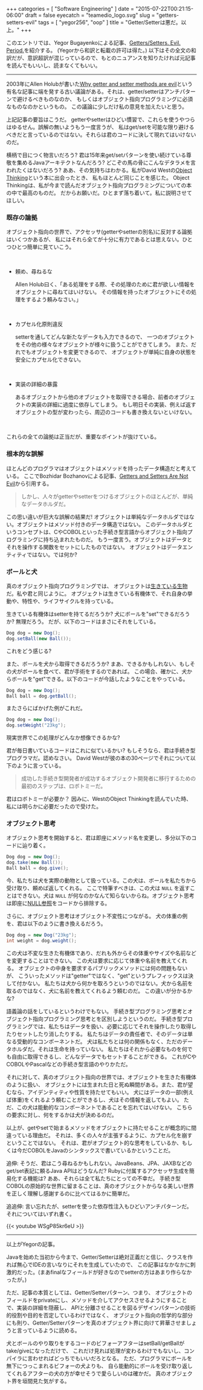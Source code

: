 +++
categories = [ "Software Engineering" ]
date = "2015-07-22T00:21:15-06:00"
draft = false
eyecatch = "teamedio_logo.svg"
slug = "getters-setters-evil"
tags = [ "yegor256", "oop" ]
title = "Getter/Setterは悪だ。以上。"
+++

このエントリでは、Yegor Bugayenkoによる記事、[Getters/Setters. Evil. Period.](http://www.yegor256.com/2014/09/16/getters-and-setters-are-evil.html)を紹介する。
(Yegorから和訳と転載の許可は得た。)
以下はその全文の和訳だが、意訳超訳が混じっているので、もとのニュアンスを知りたければ元記事を読んでもいいし、読まなくてもいい。

----------------

2003年にAllen Holubが書いた[Why getter and setter methods are evil](http://www.javaworld.com/article/2073723/core-java/why-getter-and-setter-methods-are-evil.html)という有名な記事に端を発する古い議論がある。それは、getter/setterはアンチパターンで避けるべきものなのか、
もしくはオブジェクト指向プログラミングに必須なものなのかというもの。
この議論に少しだけ私の意見を加えたいと思う。

上記記事の要旨はこうだ。
getterやsetterはひどい慣習で、これらを使うやつらはゆるせん。誤解の無いようもう一度言うが、
私はget/setを可能な限り避けるべきだと言っているのではない。それらは君のコードに決して現れてはいけないのだ。

横柄で目につく物言いだろう?
君は15年来get/setパターンを使い続けている尊敬を集めるJavaアーキテクトなんだろう?
どこぞの馬の骨にこんなデタラメを言われたくはないだろう?
ああ、その気持ちはわかる。私がDavid Westの[Object Thinking](http://www.amazon.com/gp/product/0735619654/ref=as_li_tl?ie=UTF8&camp=1789&creative=9325&creativeASIN=0735619654&linkCode=as2&tag=yegor256com-20&linkId=NQQHJZPHOKM6BTCT)という本に出会ったとき、
私もほとんど同じことを感じた。
Object Thinkingは、私が今まで読んだオブジェクト指向プログラミングについての本の中で最高のものだ。
だからお願いだ。ひとまず落ち着いて。私に説明させてほしい。

### 既存の論拠
オブジェクト指向の世界で、アクセッサ(getterやsetterの別名)に反対する論拠はいくつかあるが、
私にはそれら全てが十分に有力であるとは思えない。ひとつひとつ簡単に見ていこう。

<br>

* 頼め、尋ねるな

    Allen Holub曰く、「ある処理をする際、その処理のために君が欲しい情報をオブジェクトに尋ねてはいけない。
    その情報を持ったオブジェクトにその処理をするよう頼みなさい。」

<br>

* カプセル化原則違反

    setterを通してどんな新たなデータも入力できるので、
    一つのオブジェクトをその他の様々なオブジェクトが様々に扱うことができてしまう。
    また、だれでもオブジェクトを変更できるので、
    オブジェクトが単純に自身の状態を安全にカプセル化できない。

<br>

* 実装の詳細の暴露

    あるオブジェクトから他のオブジェクトを取得できる場合、前者のオブジェクトの実装の詳細に過度に依存してしまう。
    もし明日その実装、例えば返すオブジェクトの型が変わったら、周辺のコードも書き換えないといけない。

<br>

これらの全ての論拠は正当だが、重要なポイントが抜けている。

### 根本的な誤解
ほとんどのプログラマはオブジェクトはメソッドを持ったデータ構造だと考えている。
ここでBozhidar Bozhanovによる記事、[Getters and Setters Are Not Evil](https://dzone.com/articles/getters-and-setters-are-not)から引用する。

> しかし、人々がgetterやsetterをつけるオブジェクトのほとんどが、単純なデータホルダだ。

この思い違いが巨大な誤解の結果だ!
オブジェクトは単純なデータホルダではない。オブジェクトはメソッド付きのデータ構造ではない。
このデータホルダというコンセプトは、CやCOBOLといった手続き型言語からオブジェクト指向プログラミングに持ち込まれたものだ。
もう一度言う。オブジェクトはデータとそれを操作する関数をセットにしたものではない。
オブジェクトはデータエンティティではない。では何か?

### ボールと犬
真のオブジェクト指向プログラミングでは、
オブジェクトは[生きている生物](https://tbd.kaitoy.xyz/2015/10/28/seven-virtues-of-good-object/)だ。私や君と同じように。
オブジェクトは生きている有機体で、それ自身の挙動や、特性や、ライフサイクルを持っている。

生きている有機体はsetterを持てるだろうか? 犬にボールを"set"できるだろうか? 無理だろう。
だが、以下のコードはまさにそれをしている。

```java
Dog dog = new Dog();
dog.setBall(new Ball());
```

これをどう感じる?

また、ボールを犬から取得できるだろうか?
まあ、できるかもしれない、もしその犬がボールを食べて、君が手術をするのであれば。
この場合、確かに、犬からボールを"get"できる。以下のコードが今話したようなことをやっている。

```java
Dog dog = new Dog();
Ball ball = dog.getBall();
```

またさらにばかげた例がこれだ。

```java
Dog dog = new Dog();
dog.setWeight("23kg");
```

現実世界でこの処理がどんなか想像できるかな?

君が毎日書いているコードはこれに似ているかい?
もしそうなら、君は手続き型プログラマだ。認めなさい。
David Westが彼の本の30ページでそれについて以下のように言っている。

> 成功した手続き型開発者が成功するオブジェクト開発者に移行するための最初のステップは、ロボトミーだ。

君はロボトミーが必要か？
因みに、WestのObject Thinkingを読んでいた時、私には明らかに必要だったので受けた。

### オブジェクト思考
オブジェクト思考を開始すると、君は即座にメソッド名を変更し、多分以下のコードに辿り着く。

```java
Dog dog = new Dog();
dog.take(new Ball());
Ball ball = dog.give();
```

今、私たちは犬を実際の動物として扱っている。この犬は、ボールを私たちから受け取り、頼めば返してくれる。
ここで特筆すべきは、この犬は `NULL` を返すことはできない。犬は `NULL` が何なのかなんて知らないからね。オブジェクト思考は即座に[NULL参照](http://www.yegor256.com/2014/05/13/why-null-is-bad.html)をコードから排除する。

さらに、オブジェクト思考はオブジェクト不変性につながる。
犬の体重の例を、君は以下のように書き換えるだろう。

```java
Dog dog = new Dog("23kg");
int weight = dog.weight();
```

この犬は不変な生きた有機体であり、だれも外からその体重やサイズや名前などを変更することはできない。
この犬は要求に応じて体重や名前を教えてくれる。
オブジェクトの中身を要求するパブリックメソッドには何の問題もないが、
こういったメソッドは"getter"ではなく、"get"というプレフィックスは決して付かない。
私たちは犬から何かを取ろうというのではない。犬から名前を取るのではなく、犬に名前を教えてくれるよう頼むのだ。
この違いが分かるかな?

語義論の話をしているというわけでもない。
手続き型プログラミング思考とオブジェクト指向プログラミング思考とを区別しようというのだ。
手続き型プログラミングでは、私たちはデータを扱い、必要に応じてそれを操作したり取得したりセットしたり消したりする。
私たちはデータの責任者で、そのデータは単なる受動的なコンポーネントだ。
犬は私たちとは何の関係もなく、ただのデータホルダだ。それは生命を持っていない。
私たちはそれから必要なものを何でも自由に取得できるし、どんなデータでもセットすることができる。
これがCやCOBOLやPascalなどの手続き型言語のやりかただ。

それに対して、真のオブジェクト指向の世界では、オブジェクトを生きた有機体のように扱い、
オブジェクトには生まれた日と死ぬ瞬間がある。また、君が望むなら、アイデンティティや性質を持たせてもいい。
犬にはデータの一部(例えば体重)をくれるよう頼むことができるし、犬はその情報を返してもよい。
ただ、この犬は能動的なコンポーネントであることを忘れてはいけない。
こちらの要求に対し、何をするかは犬が決めるのだ。

以上が、getやsetで始まるメソッドをオブジェクトに持たせることが概念的に間違っている理由だ。
それは、多くの人々が主張するように、カプセル化を崩すということではない。
それは、君がオブジェクト的な思考をしているか、もしくは今だCOBOLをJavaのシンタックスで書いているかということだ。

追伸: そうだ、君はこう尋ねるかもしれない。JavaBeans、JPA、JAXBなどのget/set表記に頼るJava APIはどうなんだ?
Rubyに付属するアクセッサ生成を簡易化する機能は?
ああ、それらは全て私たちにとっての不幸だ。
手続き型COBOLの原始的な世界に留まることは、真のオブジェクトからなる美しい世界を正しく理解し感謝するのに比べてはるかに簡単だ。

追追伸: 言い忘れたが、setterを使った依存性注入もひどいアンチパターンだ。
それについてはいずれ書く。

{{< youtube WSgP85kr6eU >}}

----------------

以上がYegorの記事。

Javaを始めた当初から今まで、Getter/Setterは絶対正義だと信じ、クラスを作れば無心でIDEの言いなりにそれを生成していたので、
この記事はなかなかに刺激的だった。(まあfinalなフィールドが好きなのでsetterの方はあまり作らなかったが。)

ただ、記事の本質としては、Getter/Setterパターン、つまり、
オブジェクトのフィールドをprivateにし、メソッドを介してアクセスさせるようにすることで、実装の詳細を隠蔽し、
APIと分離させることを図るデザインパターンの技術的役割や目的を否定しているわけではなく、
オブジェクト指向の哲学的な部分にも則り、Getter/Setterパターンを真のオブジェクト界に向けて昇華させましょうと言っているように読める。

犬とボールのやり取りをするコードのビフォーアフターはsetBall/getBallがtake/giveになっただけで、
これだけ見れば処理が変わるわけでもないし、コンパイラに言わせればどっちでもいいだろとなる。
ただ、プログラマにボールを無下につっこまれるビフォーの犬よりも、
自ら能動的にボールを受け取り返してくれるアフターの犬の方が幸せそうで愛らしいのは確かだ。
真のオブジェクト界を垣間見た気がする。
